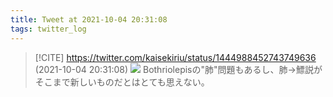 ```yaml
---
title: Tweet at 2021-10-04 20:31:08
tags: twitter_log
---
```


> [!CITE] https://twitter.com/kaisekiriu/status/1444988452743749636 (2021-10-04 20:31:08)
> ![](https://twitter.com/kaisekiriu/status/1444988452743749636)
> Bothriolepisの"肺"問題もあるし、肺→鰾説がそこまで新しいものだとはとても思えない。
